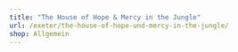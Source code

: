 ```yaml
---
title: "The House of Hope & Mercy in the Jungle"
url: /exeter/the-house-of-hope-und-mercy-in-the-jungle/
shop: Allgemein
---
```

